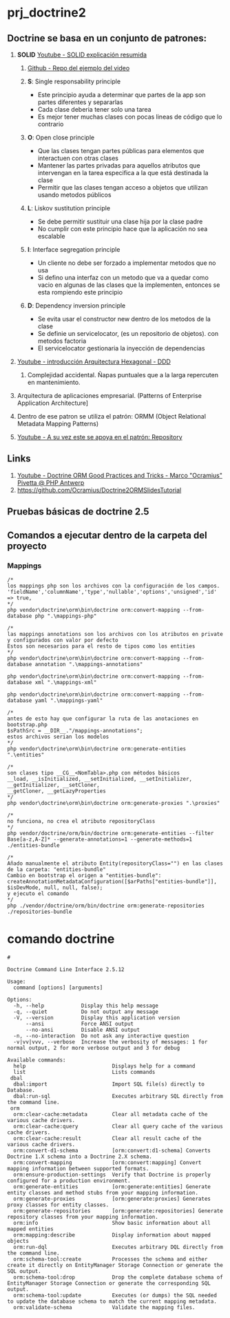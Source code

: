 # prj_doctrine2

## Doctrine se basa en un conjunto de patrones:

1. **SOLID** [Youtube - SOLID explicación resumida](https://www.youtube.com/watch?v=xrZ5KYw5_Zw)
    1.  [Github - Repo del ejemplo del video](https://github.com/leomicheloni/SOLID-Principles-examples)
    2.  **S**: Single responsability principle
        - Este principio ayuda a determinar que partes de la app son partes diferentes y separarlas
        - Cada clase deberia tener solo una tarea
        - Es mejor tener muchas clases con pocas lineas de código que lo contrario

    3.  **O**: Open close principle
        - Que las clases tengan partes públicas para elementos que interactuen con otras clases
        - Mantener las partes privadas para aquellos atributos que intervengan en la tarea especifica a la que está destinada la clase
        - Permitir que las clases tengan acceso a objetos que utilizan usando metodos públicos

    4.  **L**: Liskov sustitution principle
        - Se debe permitir sustituir una clase hija por la clase padre
        - No cumplir con este principio hace que la aplicación no sea escalable

    5.  **I**: Interface segregation principle
        - Un cliente no debe ser forzado a implementar metodos que no usa
        - Si defino una interfaz con un metodo que va a quedar como vacio en algunas de las clases que la implementen, entonces se esta
        rompiendo este principio

    6.  **D**: Dependency inversion principle
        - Se evita usar el constructor new dentro de los metodos de la clase
        - Se definie un servicelocator, (es un repositorio de objetos). con metodos factoria
        - El servicelocator gestionaria la inyección de dependencias

2.  [Youtube - introducción Arquitectura Hexagonal - DDD](https://www.youtube.com/watch?v=GZ9ic9QSO5U)
    1.  Complejidad accidental. Ñapas puntuales que a la larga repercuten en mantenimiento.

3.  Arquitectura de aplicaciones empresarial. (Patterns of Enterprise Application Architecture]
4.  Dentro de ese patron se utiliza el patrón: ORMM (Object Relational Metadata Mapping Patterns)
5.  [Youtube - A su vez este se apoya en el patrón: Repository](https://www.youtube.com/watch?v=mb6bwnEaZ3U)

## Links
1. [Youtube - Doctrine ORM Good Practices and Tricks - Marco "Ocramius" Pivetta @ PHP Antwerp](https://www.youtube.com/watch?v=j4nS_dGxxs8)
2. https://github.com/Ocramius/Doctrine2ORMSlidesTutorial

## Pruebas básicas de doctrine 2.5


## Comandos a ejecutar dentro de la carpeta del proyecto

### Mappings
```
/*
los mappings php son los archivos con la configuración de los campos.
'fieldName','columnName','type','nullable','options','unsigned','id' => true,
*/
php vendor\doctrine\orm\bin\doctrine orm:convert-mapping --from-database php ".\mappings-php"

/*
las mappings annotations son los archivos con los atributos en private y configurados con valor por defecto
Estos son necesarios para el resto de tipos como los entities
*/
php vendor\doctrine\orm\bin\doctrine orm:convert-mapping --from-database annotation ".\mappings-annotations"

php vendor\doctrine\orm\bin\doctrine orm:convert-mapping --from-database xml ".\mappings-xml"

php vendor\doctrine\orm\bin\doctrine orm:convert-mapping --from-database yaml ".\mappings-yaml"

/*
antes de esto hay que configurar la ruta de las anotaciones en bootstrap.php
$sPathSrc = __DIR__."/mappings-annotations";
estos archivos serian los modelos
*/
php vendor\doctrine\orm\bin\doctrine orm:generate-entities ".\entities"

/*
son clases tipo __CG__<NomTabla>.php con métodos básicos 
__load, __isInitialized, __setInitialized, __setInitializer, __getInitializer, __setCloner,
__getCloner, __getLazyProperties
*/
php vendor\doctrine\orm\bin\doctrine orm:generate-proxies ".\proxies"

/*
no funciona, no crea el atributo repositoryClass
*/
php vendor/doctrine/orm/bin/doctrine orm:generate-entities --filter Base[a-z,A-Z]* --generate-annotations=1 --generate-methods=1  ./entities-bundle

/*
Añado manualmente el atributo Entity(repositoryClass="") en las clases de la carpeta: "entities-bundle"
Cambio en bootstrap el origen a "entities-bundle":
createAnnotationMetadataConfiguration([$arPaths["entities-bundle"]], $isDevMode, null, null, false);
y ejecuto el comando
*/
php ./vendor/doctrine/orm/bin/doctrine orm:generate-repositories ./repositories-bundle

```

# comando doctrine
```
# 

Doctrine Command Line Interface 2.5.12

Usage:
  command [options] [arguments]

Options:
  -h, --help            Display this help message
  -q, --quiet           Do not output any message
  -V, --version         Display this application version
      --ansi            Force ANSI output
      --no-ansi         Disable ANSI output
  -n, --no-interaction  Do not ask any interactive question
  -v|vv|vvv, --verbose  Increase the verbosity of messages: 1 for normal output, 2 for more verbose output and 3 for debug

Available commands:
  help                            Displays help for a command
  list                            Lists commands
 dbal
  dbal:import                     Import SQL file(s) directly to Database.
  dbal:run-sql                    Executes arbitrary SQL directly from the command line.
 orm
  orm:clear-cache:metadata        Clear all metadata cache of the various cache drivers.
  orm:clear-cache:query           Clear all query cache of the various cache drivers.
  orm:clear-cache:result          Clear all result cache of the various cache drivers.
  orm:convert-d1-schema           [orm:convert:d1-schema] Converts Doctrine 1.X schema into a Doctrine 2.X schema.
  orm:convert-mapping             [orm:convert:mapping] Convert mapping information between supported formats.
  orm:ensure-production-settings  Verify that Doctrine is properly configured for a production environment.
  orm:generate-entities           [orm:generate:entities] Generate entity classes and method stubs from your mapping information.
  orm:generate-proxies            [orm:generate:proxies] Generates proxy classes for entity classes.
  orm:generate-repositories       [orm:generate:repositories] Generate repository classes from your mapping information.
  orm:info                        Show basic information about all mapped entities
  orm:mapping:describe            Display information about mapped objects
  orm:run-dql                     Executes arbitrary DQL directly from the command line.
  orm:schema-tool:create          Processes the schema and either create it directly on EntityManager Storage Connection or generate the SQL output.
  orm:schema-tool:drop            Drop the complete database schema of EntityManager Storage Connection or generate the corresponding SQL output.
  orm:schema-tool:update          Executes (or dumps) the SQL needed to update the database schema to match the current mapping metadata.
  orm:validate-schema             Validate the mapping files.
```

